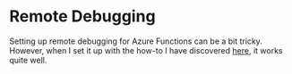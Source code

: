 # Remote Debugging

Setting up remote debugging for Azure Functions can be a bit tricky. However, when I set it up with the how-to I have discovered [here](https://www.serverless360.com/blog/remote-debugging-azure-functions-in-visual-studio-2022), it works quite well. 